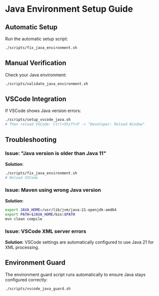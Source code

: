 # Java Environment Setup Guide

## Automatic Setup
Run the automatic setup script:
```bash
./scripts/fix_java_environment.sh
```

## Manual Verification
Check your Java environment:
```bash
./scripts/validate_java_environment.sh
```

## VSCode Integration
If VSCode shows Java version errors:
```bash
./scripts/setup_vscode_java.sh
# Then reload VSCode: Ctrl+Shift+P -> "Developer: Reload Window"
```

## Troubleshooting

### Issue: "Java version is older than Java 11"
**Solution**: 
```bash
./scripts/fix_java_environment.sh
# Reload VSCode
```

### Issue: Maven using wrong Java version
**Solution**:
```bash
export JAVA_HOME=/usr/lib/jvm/java-21-openjdk-amd64
export PATH=$JAVA_HOME/bin:$PATH
mvn clean compile
```

### Issue: VSCode XML server errors
**Solution**: VSCode settings are automatically configured to use Java 21 for XML processing.

## Environment Guard
The environment guard script runs automatically to ensure Java stays configured correctly:
```bash
./scripts/vscode_java_guard.sh
```
